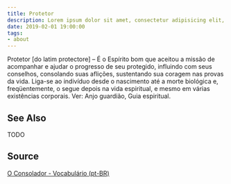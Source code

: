 ```yaml
---
title: Protetor
description: Lorem ipsum dolor sit amet, consectetur adipisicing elit, sed do eiusmod tempor incididunt ut labore et dolore magna aliqua.  TODO
date: 2019-02-01 19:00:00
tags:
- about
---
```


Protetor [do latim protectore] – É o Espírito bom que aceitou a missão de acompanhar e ajudar o progresso de seu protegido, influindo com seus conselhos, consolando suas aflições, sustentando sua coragem nas provas da vida. Liga-se ao indivíduo desde o nascimento até a morte biológica e, freqüentemente, o segue depois na vida espiritual, e mesmo em várias existências corporais. Ver: Anjo guardião, Guia espiritual.

## See Also
TODO

## Source
[O Consolador - Vocabulário (pt-BR)](http://www.oconsolador.com.br/linkfixo/vocabulario/principal.html)
